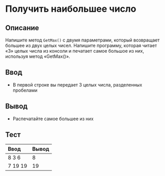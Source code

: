 # Получить наибольшее число

## Описание
Напишите метод `GetMax()` с двумя параметрами, который возвращает большее из двух целых чисел.
Напишите программу, которая читает «3» целых числа из консоли и печатает самое большое из них, используя метод «GetMax()».

## Ввод
- В первой строке вы передает 3 целых числа, разделенных пробелами

## Вывод
- Распечатайте самое большее из них

## Тест

| Ввод   | Вывод |
|:--------|:-------|
| 8 3 6   | 8      |
| 7 19 19 | 19     |
